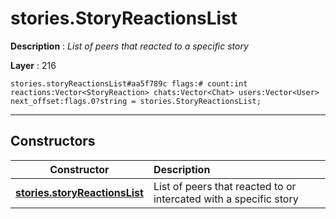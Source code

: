 # stories.StoryReactionsList

**Description** : *List of peers that reacted to a specific story*

**Layer** : 216

```tl
stories.storyReactionsList#aa5f789c flags:# count:int reactions:Vector<StoryReaction> chats:Vector<Chat> users:Vector<User> next_offset:flags.0?string = stories.StoryReactionsList;
```

---

## Constructors

| Constructor | Description |
| :---: | :--- |
| [**stories.storyReactionsList**](constructor/stories.storyReactionsList) | List of peers that reacted to or intercated with a specific story |